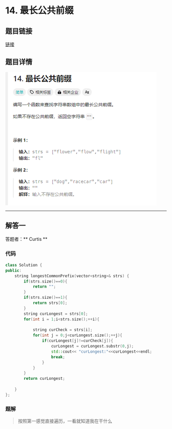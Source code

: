 # 14. 最长公共前缀
## 题目链接  
[链接](https://leetcode.cn/problems/longest-common-prefix/?envType=study-plan-v2&envId=top-interview-150)
## 题目详情
![](Img/14.png)

***
## 解答一
答题者：** Curtis **
### 代码
``` cpp
class Solution {
public:
    string longestCommonPrefix(vector<string>& strs) {
        if(strs.size()==0){
            return "";
        }
        if(strs.size()==1){
            return strs[0];
        }
        string curLongest = strs[0];
        for(int i = 1;i<strs.size();++i){
            
            string curCheck = strs[i];
            for(int j = 0;j<curLongest.size();++j){
                if(curLongest[j]!=curCheck[j]){
                    curLongest = curLongest.substr(0,j);
                    std::cout<< "curLongest:"<<curLongest<<endl;
                    break;
                }
            }
        }
        return curLongest;

    }
};
```

### 题解

>按照第一感觉直接遍历，一看就知道我在干什么